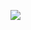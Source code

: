 ![](https://media.githubusercontent.com/media/dyzz/dyzz.github.io/master/images/IconDamageReduction.png)